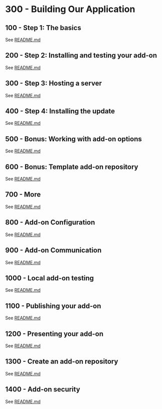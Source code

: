 # 300 - Building Our Application

## 100 - Step 1: The basics

See [README.md](./100/README.md)

## 200 - Step 2: Installing and testing your add-on

See [README.md](./200/README.md)

## 300 - Step 3: Hosting a server

See [README.md](./300/README.md)

## 400 - Step 4: Installing the update

See [README.md](./400/README.md) 

## 500 - Bonus: Working with add-on options

See [README.md](./500/README.md) 

## 600 - Bonus: Template add-on repository

See [README.md](./600/README.md) 

## 700 - More

See [README.md](./700/README.md)

## 800 - Add-on Configuration

See [README.md](./800/README.md)

## 900 - Add-on Communication

See [README.md](./900/README.md)

## 1000 - Local add-on testing

See [README.md](./1000/README.md)

## 1100 - Publishing your add-on

See [README.md](./1100/README.md)

## 1200 - Presenting your add-on

See [README.md](./1200/README.md)

## 1300 - Create an add-on repository

See [README.md](./1300/README.md)

## 1400 - Add-on security

See [README.md](./1400/README.md)
